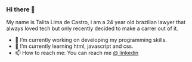 ### Hi there 👋
My name is Talita Lima de Castro, i am a 24 year old brazilian lawyer that always loved tech but only recently decided to make a carrer out of it.
- 🔭 I’m currently working on developing my programming skills.
- 🌱 I’m currently learning html, javascript and css.
- 📫 How to reach me: You can reach me <a href ="https://www.linkedin.com/in/talita-lima-de-castro-3a729a99">@ linkedin </a>
